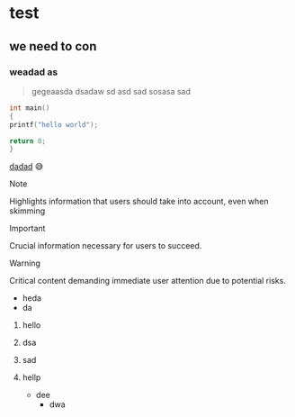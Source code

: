 # test
## we need to con
### weadad as
>gegeaasda
>dsadaw
>sd
>asd
>sad sosasa
sad

```C
int main()
{
printf("hello world");

return 0;
}

```

[dadad](url)
:sweat_smile:

> [!NOTE]
> Highlights information that users should take into account, even when skimming

> [!IMPORTANT]
> Crucial information necessary for users to succeed.

> [!WARNING]
> Critical content demanding immediate user attention due to potential risks.

* heda
* da

1. hello
2. dsa
3. sad

1. hellp
   - dee
     - dwa
